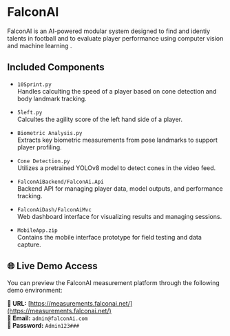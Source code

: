 
# FalconAI

FalconAI is an AI-powered modular system designed to find and identiy talents in football and to evaluate player performance using computer vision and machine learning .

## Included Components

- `10Sprint.py`  
  Handles calculting the speed of a player based on cone detection and body landmark tracking.

- `5left.py`  
  Calcultes the agility score of the left hand side of a player.

- `Biometric Analysis.py`  
  Extracts key biometric measurements from pose landmarks to support player profiling.

- `Cone Detection.py`  
  Utilizes a pretrained YOLOv8 model to detect cones in the video feed.

- `FalconAiBackend/FalconAi.Api`  
  Backend API for managing player data, model outputs, and performance tracking.

- `FalconAiDash/FalconAiMvc`  
  Web dashboard interface for visualizing results and managing sessions.

- `MobileApp.zip`  
  Contains the mobile interface prototype for field testing and data capture.

## 🌐 Live Demo Access

You can preview the FalconAI measurement platform through the following demo environment:

**🔗 URL:** [https://measurements.falconai.net/](https://measurements.falconai.net/)  
**📧 Email:** `admin@falconAi.com`  
**🔑 Password:** `Admin123###`
